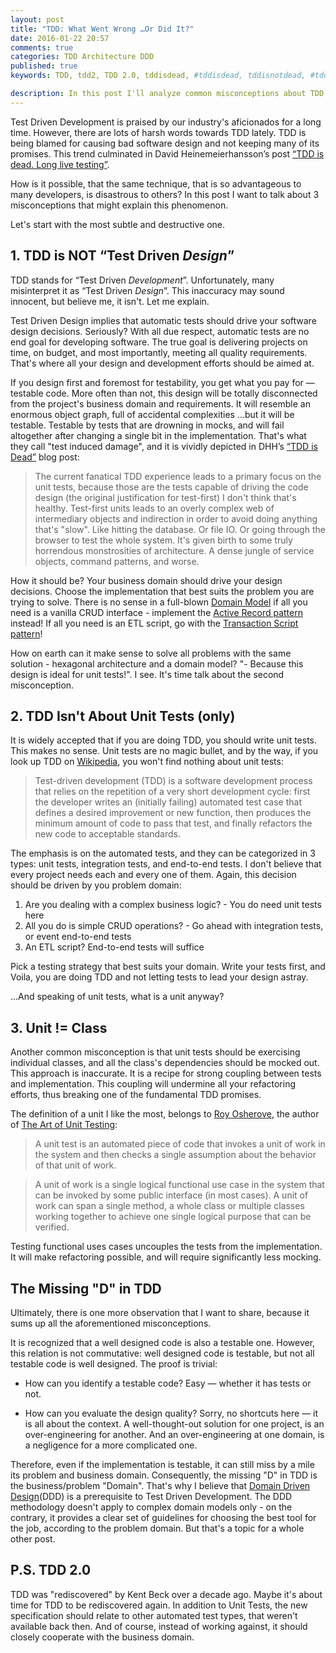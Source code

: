 ```yaml
---
layout: post
title: "TDD: What Went Wrong …Or Did It?"
date: 2016-01-22 20:57
comments: true
categories: TDD Architecture DDD
published: true
keywords: TDD, tdd2, TDD 2.0, tddisdead, #tddisdead, tddisnotdead, #tddisnotdead, tests, software, design, architecture, DDD, domain driven design, test driven development, tdd is dead, DHH, software craftsmanship, clean code

description: In this post I'll analyze common misconceptions about TDD that lead to vast disappointments in the methodology, and discuss a number of reassessments that can solve the issues developers experience with TDD.
---
```


Test Driven Development is praised by our industry's aficionados for a long time. However, there are lots of harsh words towards TDD lately. TDD is being blamed for causing bad software design and not keeping many of its promises. This trend culminated in David Heinemeierhansson’s post [“TDD is dead. Long live testing”](http://david.heinemeierhansson.com/2014/tdd-is-dead-long-live-testing.html).

How is it possible, that the same technique, that is so advantageous to many developers, is disastrous to others?
In this post I want to talk about 3 misconceptions that might explain this phenomenon.

Let's start with the most subtle and destructive one.

## 1. TDD is NOT “Test Driven *Design*”
TDD stands for “Test Driven *Development*”. Unfortunately, many misinterpret it as “Test Driven _Design_”. This inaccuracy may sound innocent, but believe me, it isn't. Let me explain.

<!-- more -->

Test Driven Design implies that automatic tests should drive your software design decisions. Seriously? With all due respect, automatic tests are no end goal for developing software. The true goal is delivering projects on time, on budget, and most importantly, meeting all quality requirements. That's where all your design and development efforts should be aimed at.

If you design first and foremost for testability, you get what you pay for — testable code. More often than not, this design will be totally disconnected from the project's business domain and requirements. It will resemble an enormous object graph, full of accidental complexities ...but it will be testable. Testable by tests that are drowning in mocks, and will fail altogether after changing a single bit in the implementation. That's what they call "test induced damage", and it is vividly depicted in DHH’s [“TDD is Dead”](http://david.heinemeierhansson.com/2014/tdd-is-dead-long-live-testing.html) blog post:

> The current fanatical TDD experience leads to a primary focus on the unit tests, because those are the tests capable of driving the code design (the original justification for test-first) I don't think that's healthy. Test-first units leads to an overly complex web of intermediary objects and indirection in order to avoid doing anything that's "slow". Like hitting the database. Or file IO. Or going through the browser to test the whole system. It's given birth to some truly horrendous monstrosities of architecture. A dense jungle of service objects, command patterns, and worse.

How it should be? Your business domain should drive your design decisions. Choose the implementation that best suits the problem you are trying to solve. There is no sense in a full-blown [Domain Model](http://martinfowler.com/eaaCatalog/domainModel.html) if all you need is a vanilla CRUD interface - implement the [Active Record pattern](http://www.martinfowler.com/eaaCatalog/activeRecord.html) instead! If all you need is an ETL script, go with the [Transaction Script pattern](http://martinfowler.com/eaaCatalog/transactionScript.html)!

How on earth can it make sense to solve all problems with the same solution - hexagonal architecture and a domain model? "- Because this design is ideal for unit tests!". I see. It's time talk about the second misconception.

## 2. TDD Isn't About Unit Tests (only) 
It is widely accepted that if you are doing TDD, you should write unit tests. This makes no sense. Unit tests are no magic bullet, and by the way, if you look up TDD on [Wikipedia](https://en.wikipedia.org/wiki/Test-driven_development), you won't find nothing about unit tests:

> Test-driven development (TDD) is a software development process that relies on the repetition of a very short development cycle: first the developer writes an (initially failing) automated test case that defines a desired improvement or new function, then produces the minimum amount of code to pass that test, and finally refactors the new code to acceptable standards.

The emphasis is on the automated tests, and they can be categorized in 3 types: 
unit tests, integration tests, and end-to-end tests. I don't believe that every project needs each and every one of them. Again, this decision should be driven by you problem domain:

1. Are you dealing with a complex business logic? - You do need unit tests here
2. All you do is simple CRUD operations? - Go ahead with integration tests, or event end-to-end tests
3. An ETL script? End-to-end tests will suffice

Pick a testing strategy that best suits your domain. Write your tests first, and Voila, you are doing TDD and not letting tests to lead your design astray.

...And speaking of unit tests, what is a unit anyway?

## 3. Unit != Class
Another common misconception is that unit tests should be exercising individual classes, and all the class's dependencies should be mocked out. This approach is inaccurate. It is a recipe for strong coupling between tests and implementation. This coupling will undermine all your refactoring efforts, thus breaking one of the fundamental TDD promises.

The definition of a unit I like the most, belongs to [Roy Osherove](http://artofunittesting.com/definition-of-a-unit-test/), the author of [The Art of Unit Testing](http://www.amazon.com/gp/product/1617290890):

> A unit test is an automated piece of code that invokes a unit of work in the system and then checks a single assumption about the behavior of that unit of work.

> A unit of work is a single logical functional use case in the system that can be invoked by some public interface (in most cases). A unit of work can span a single method, a whole class or multiple classes working together to achieve one single logical purpose that can be verified.

Testing functional uses cases uncouples the tests from the implementation. It will make refactoring possible, and will require significantly less mocking. 

## The Missing "D" in TDD
Ultimately, there is one more observation that I want to share, because it sums up all the aforementioned misconceptions.

It is recognized that a well designed code is also a testable one. However, this relation is not commutative: well designed code is testable, but not all testable code is well designed. The proof is trivial:

* How can you identify a testable code? Easy — whether it has tests or not.

* How can you evaluate the design quality? Sorry, no shortcuts here — it is all about the context. A well-thought-out solution for one project, is an over-engineering for another. And an over-engineering at one domain, is a negligence for a more complicated one.

Therefore, even if the implementation is testable, it can still miss by a mile its problem and business domain. Consequently, the missing "D" in TDD is the business/problem "Domain". That's why I believe that [Domain Driven Design](https://en.wikipedia.org/wiki/Domain-driven_design)(DDD) is a prerequisite to Test Driven Development. The DDD methodology doesn't apply to complex domain models only - on the contrary, it provides a clear set of guidelines for choosing the best tool for the job, according to the problem domain. But that's a topic for a whole other post.

## P.S. TDD 2.0
TDD was "rediscovered" by Kent Beck over a decade ago. Maybe it's about time for TDD to be rediscovered again. In addition to Unit Tests, the new specification should relate to other automated test types, that weren't available back then. And of course, instead of working against, it should closely cooperate with the business domain.
